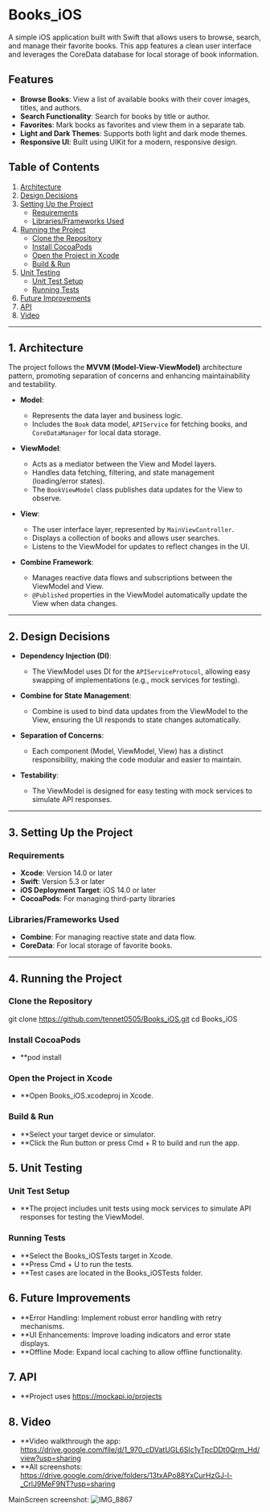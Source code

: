 # Books_iOS

A simple iOS application built with Swift that allows users to browse, search, and manage their favorite books. This app features a clean user interface and leverages the CoreData database for local storage of book information.

## Features

- **Browse Books**: View a list of available books with their cover images, titles, and authors.
- **Search Functionality**: Search for books by title or author.
- **Favorites**: Mark books as favorites and view them in a separate tab.
- **Light and Dark Themes**: Supports both light and dark mode themes.
- **Responsive UI**: Built using UIKit for a modern, responsive design.

## Table of Contents
1. [Architecture](#1-architecture)
2. [Design Decisions](#2-design-decisions)
3. [Setting Up the Project](#3-setting-up-the-project)
   - [Requirements](#requirements)
   - [Libraries/Frameworks Used](#librariesframeworks-used)
4. [Running the Project](#4-running-the-project)
   - [Clone the Repository](#clone-the-repository)
   - [Install CocoaPods](#install-cocoapods)
   - [Open the Project in Xcode](#open-the-project-in-xcode)
   - [Build & Run](#build--run)
5. [Unit Testing](#5-unit-testing)
   - [Unit Test Setup](#unit-test-setup)
   - [Running Tests](#running-tests)
6. [Future Improvements](#6-future-improvements)
7. [API](#6-API)
8. [Video](#6-Video)

---

## 1. Architecture

The project follows the **MVVM (Model-View-ViewModel)** architecture pattern, promoting separation of concerns and enhancing maintainability and testability.

- **Model**: 
  - Represents the data layer and business logic.
  - Includes the `Book` data model, `APIService` for fetching books, and `CoreDataManager` for local data storage.
  
- **ViewModel**: 
  - Acts as a mediator between the View and Model layers.
  - Handles data fetching, filtering, and state management (loading/error states).
  - The `BookViewModel` class publishes data updates for the View to observe.

- **View**: 
  - The user interface layer, represented by `MainViewController`.
  - Displays a collection of books and allows user searches.
  - Listens to the ViewModel for updates to reflect changes in the UI.

- **Combine Framework**: 
  - Manages reactive data flows and subscriptions between the ViewModel and View.
  - `@Published` properties in the ViewModel automatically update the View when data changes.

---

## 2. Design Decisions

- **Dependency Injection (DI)**: 
  - The ViewModel uses DI for the `APIServiceProtocol`, allowing easy swapping of implementations (e.g., mock services for testing).

- **Combine for State Management**: 
  - Combine is used to bind data updates from the ViewModel to the View, ensuring the UI responds to state changes automatically.

- **Separation of Concerns**: 
  - Each component (Model, ViewModel, View) has a distinct responsibility, making the code modular and easier to maintain.

- **Testability**: 
  - The ViewModel is designed for easy testing with mock services to simulate API responses.

---

## 3. Setting Up the Project

### Requirements
- **Xcode**: Version 14.0 or later
- **Swift**: Version 5.3 or later
- **iOS Deployment Target**: iOS 14.0 or later
- **CocoaPods**: For managing third-party libraries

### Libraries/Frameworks Used
- **Combine**: For managing reactive state and data flow.
- **CoreData**: For local storage of favorite books.

---

## 4. Running the Project

### Clone the Repository
git clone https://github.com/tennet0505/Books_iOS.git
cd Books_iOS

### Install CocoaPods
- **pod install

### Open the Project in Xcode
- **Open Books_iOS.xcodeproj in Xcode.

### Build & Run
- **Select your target device or simulator.
- **Click the Run button or press Cmd + R to build and run the app.

## 5. Unit Testing

### Unit Test Setup
- **The project includes unit tests using mock services to simulate API responses for testing the ViewModel.

### Running Tests
- **Select the Books_iOSTests target in Xcode.
- **Press Cmd + U to run the tests.
- **Test cases are located in the Books_iOSTests folder.

## 6. Future Improvements
- **Error Handling: Implement robust error handling with retry mechanisms.
- **UI Enhancements: Improve loading indicators and error state displays.
- **Offline Mode: Expand local caching to allow offline functionality.

## 7. API
- **Project uses https://mockapi.io/projects

## 8. Video
- **Video walkthrough the app:  https://drive.google.com/file/d/1_970_cDVatUGL6SIc1yTpcDDt0Qrm_Hd/view?usp=sharing
- **All screenshots:            https://drive.google.com/drive/folders/13txAPo88YxCurHzGJ-l-_CrlJ9MeF9NT?usp=sharing

MainScreen screenshot:
![IMG_8867](https://github.com/user-attachments/assets/a83984dd-1c6d-441f-965c-e60864abd642)



